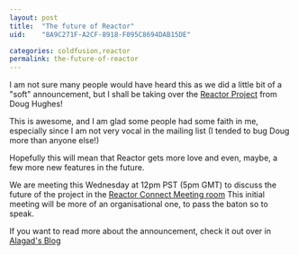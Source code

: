 ```yaml
---
layout: post
title:  "The future of Reactor"
uid:	"8A9C271F-A2CF-8918-F095C8694DAB15DE"

categories: coldfusion,reactor
permalink: the-future-of-reactor
---
```

<p>I am not sure many people would have heard this as we did a little bit of a "soft" announcement, but I shall be taking over the <a title="Reactor Framework - Trac" href="http://trac.reactorframework.org/">Reactor Project</a> from Doug Hughes! 
</p>
<p>This is awesome, and I am glad some people had some faith in me, especially since I am not very vocal in the mailing list (I tended to bug Doug more than anyone else!)</p>
<p>
Hopefully this will mean that Reactor gets more love and even, maybe, a few more new features in the future.
</p>
<p>We are meeting this Wednesday at 12pm PST (5pm GMT) to discuss the future of the project in the <a href="http://connect.reactorframework.org">Reactor Connect Meeting room</a>
This initial meeting will be more of an organisational one, to pass the baton so to speak.
</p>
<p>
If you want to read more about the announcement, check it out over in <a title="Alagad: The Future of Reactor" href="http://www.alagad.com/go/blog-entry/the-future-of-reactor">Alagad's Blog</a></p>